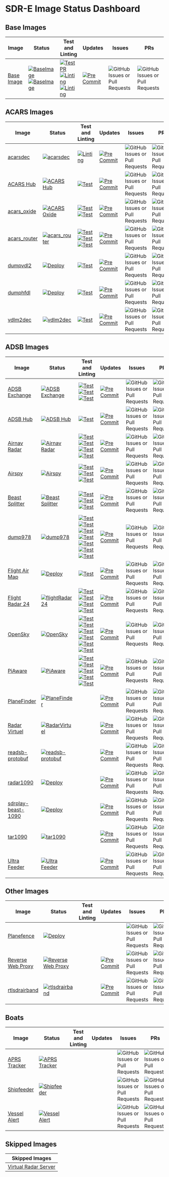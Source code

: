 # SDR-E Image Status Dashboard

## Base Images

| Image | Status | Test and Linting | Updates | Issues | PRs |
|-----------|-----------|-----------|-----------|-----------|-----------|
| [Base Image](https://github.com/sdr-enthusiasts/docker-baseimage) | [![BaseImage](https://github.com/sdr-enthusiasts/docker-baseimage/actions/workflows/deploy_ghcr.yml/badge.svg)](https://github.com/sdr-enthusiasts/docker-baseimage/actions/workflows/deploy_ghcr.yml)<br>[![BaseImage](https://github.com/sdr-enthusiasts/docker-baseimage/actions/workflows/deploy_wreadsb.yml/badge.svg)](https://github.com/sdr-enthusiasts/docker-baseimage/actions/workflows/deploy_wreadsb.yml) | [![Test PR](https://github.com/sdr-enthusiasts/docker-baseimage/actions/workflows/on_pr.yml/badge.svg)](https://github.com/sdr-enthusiasts/docker-baseimage/actions/workflows/on_pr.yml)<br>[![Linting](https://github.com/sdr-enthusiasts/docker-baseimage/actions/workflows/markdownlint.yml/badge.svg)](https://github.com/sdr-enthusiasts/docker-baseimage/actions/workflows/markdownlint.yml)<br>[![Linting](https://github.com/sdr-enthusiasts/docker-baseimage/actions/workflows/yamllint.yml/badge.svg)](https://github.com/sdr-enthusiasts/docker-baseimage/actions/workflows/yamllint.yml)  | [![Pre Commit](https://github.com/sdr-enthusiasts/docker-baseimage/actions/workflows/pre-commit-updates.yaml/badge.svg)](https://github.com/sdr-enthusiasts/docker-baseimage/actions/workflows/pre-commit-updates.yaml) | ![GitHub Issues or Pull Requests](https://img.shields.io/github/issues/sdr-enthusiasts/docker-baseimage) | ![GitHub Issues or Pull Requests](https://img.shields.io/github/issues-pr/sdr-enthusiasts/docker-baseimage) |

## ACARS Images

| Image | Status | Test and Linting | Updates | Issues | PRs |
|-----------|-----------|-----------|-----------|-----------|-----------|
| [acarsdec](https://github.com/sdr-enthusiasts/docker-acarsdec) | [![acarsdec](https://github.com/sdr-enthusiasts/docker-acarsdec/actions/workflows/deploy.yml/badge.svg)](https://github.com/sdr-enthusiasts/docker-acarsdec/actions/workflows/deploy.yml) | [![Linting](https://github.com/sdr-enthusiasts/docker-acarsdec/actions/workflows/linting.yml/badge.svg)](https://github.com/sdr-enthusiasts/docker-acarsdec/actions/workflows/linting.yml) | [![Pre Commit](https://github.com/sdr-enthusiasts/docker-acarsdec/actions/workflows/pre-commit-updates.yaml/badge.svg)](https://github.com/sdr-enthusiasts/docker-acarsdec/actions/workflows/pre-commit-updates.yaml) | ![GitHub Issues or Pull Requests](https://img.shields.io/github/issues/sdr-enthusiasts/docker-acarsdec) | ![GitHub Issues or Pull Requests](https://img.shields.io/github/issues-pr/sdr-enthusiasts/docker-acarsdec) |
| [ACARS Hub](https://github.com/sdr-enthusiasts/docker-acarshub) | [![ACARS Hub](https://github.com/sdr-enthusiasts/docker-acarshub/actions/workflows/deploy.yml/badge.svg)](https://github.com/sdr-enthusiasts/docker-acarshub/actions/workflows/deploy.yml) | [![Test](https://github.com/sdr-enthusiasts/docker-acarshub/actions/workflows/test-pr.yml/badge.svg)](https://github.com/sdr-enthusiasts/docker-acarshub/actions/workflows/test-pr.yml) | [![Pre Commit](https://github.com/sdr-enthusiasts/docker-acarshub/actions/workflows/pre-commit-updates.yaml/badge.svg)](https://github.com/sdr-enthusiasts/docker-acarshub/actions/workflows/pre-commit-updates.yaml) | ![GitHub Issues or Pull Requests](https://img.shields.io/github/issues/sdr-enthusiasts/docker-acarshub) | ![GitHub Issues or Pull Requests](https://img.shields.io/github/issues-pr/sdr-enthusiasts/docker-acarshub) |
| [acars_oxide](https://github.com/sdr-enthusiasts/acars-oxide) | [![ACARS Oxide](https://github.com/sdr-enthusiasts/acars-oxide/actions/workflows/deploy.yml/badge.svg)](https://github.com/sdr-enthusiasts/acars-oxide/actions/workflows/deploy.yml) | [![Test](https://github.com/sdr-enthusiasts/acars-oxide/actions/workflows/markdownlint.yml/badge.svg)](https://github.com/sdr-enthusiasts/acars-oxide/actions/workflows/markdownlint.yml)<br>[![Test](https://github.com/sdr-enthusiasts/acars-oxide/actions/workflows/yamllint.yml/badge.svg)](https://github.com/sdr-enthusiasts/acars-oxide/actions/workflows/yamllint.yml) | [![Pre Commit](https://github.com/sdr-enthusiasts/acars-oxide/actions/workflows/pre-commit-updates.yaml/badge.svg)](https://github.com/sdr-enthusiasts/acars-oxide/actions/workflows/pre-commit-updates.yaml) | ![GitHub Issues or Pull Requests](https://img.shields.io/github/issues/sdr-enthusiasts/acars-oxide) | ![GitHub Issues or Pull Requests](https://img.shields.io/github/issues-pr/sdr-enthusiasts/acars-oxide) |
| [acars_router](https://github.com/sdr-enthusiasts/acars_router) | [![acars_router](https://github.com/sdr-enthusiasts/acars_router/actions/workflows/deploy.yml/badge.svg)](https://github.com/sdr-enthusiasts/acars_router/actions/workflows/deploy.yml) |[![Test](https://github.com/sdr-enthusiasts/acars_router/actions/workflows/on_pr.yaml/badge.svg)](https://github.com/sdr-enthusiasts/acars_router/actions/workflows/on_pr.yaml)<br>[![Test](https://github.com/sdr-enthusiasts/acars_router/actions/workflows/yamllint.yml/badge.svg)](https://github.com/sdr-enthusiasts/acars_router/actions/workflows/yamllint.yml)<br>[![Test](https://github.com/sdr-enthusiasts/acars_router/actions/workflows/markdownlint.yml/badge.svg)](https://github.com/sdr-enthusiasts/acars_router/actions/workflows/markdownlint.yml) | [![Pre Commit](https://github.com/sdr-enthusiasts/acars_router/actions/workflows/pre-commit-updates.yaml/badge.svg)](https://github.com/sdr-enthusiasts/acars_router/actions/workflows/pre-commit-updates.yaml) | ![GitHub Issues or Pull Requests](https://img.shields.io/github/issues/sdr-enthusiasts/acars_router) | ![GitHub Issues or Pull Requests](https://img.shields.io/github/issues-pr/sdr-enthusiasts/acars_router) |
| [dumpvdl2](https://github.com/sdr-enthusiasts/docker-dumpvdl2) | [![Deploy](https://github.com/sdr-enthusiasts/docker-dumpvdl2/actions/workflows/deploy.yml/badge.svg)](https://github.com/sdr-enthusiasts/docker-dumpvdl2/actions/workflows/deploy.yml) |[![Test](https://github.com/sdr-enthusiasts/docker-dumpvdl2/actions/workflows/linting.yml/badge.svg)](https://github.com/sdr-enthusiasts/docker-dumpvdl2/actions/workflows/linting.yml) | [![Pre Commit](https://github.com/sdr-enthusiasts/docker-dumpvdl2/actions/workflows/pre-commit-updates.yaml/badge.svg)](https://github.com/sdr-enthusiasts/docker-dumpvdl2/actions/workflows/pre-commit-updates.yaml) | ![GitHub Issues or Pull Requests](https://img.shields.io/github/issues/sdr-enthusiasts/docker-dumpvdl2) | ![GitHub Issues or Pull Requests](https://img.shields.io/github/issues-pr/sdr-enthusiasts/docker-dumpvdl2) |
| [dumphfdl](https://github.com/sdr-enthusiasts/docker-dumphfdl) | [![Deploy](https://github.com/sdr-enthusiasts/docker-dumphfdl/actions/workflows/deploy.yml/badge.svg)](https://github.com/sdr-enthusiasts/docker-dumphfdl/actions/workflows/deploy.yml) |[![Test](https://github.com/sdr-enthusiasts/docker-dumphfdl/actions/workflows/linting.yml/badge.svg)](https://github.com/sdr-enthusiasts/docker-dumphfdl/actions/workflows/linting.yml) | [![Pre Commit](https://github.com/sdr-enthusiasts/docker-dumphfdl/actions/workflows/pre-commit-updates.yaml/badge.svg)](https://github.com/sdr-enthusiasts/docker-dumphfdl/actions/workflows/pre-commit-updates.yaml) | ![GitHub Issues or Pull Requests](https://img.shields.io/github/issues/sdr-enthusiasts/docker-dumphfdl) | ![GitHub Issues or Pull Requests](https://img.shields.io/github/issues-pr/sdr-enthusiasts/docker-dumphfdl) |
| [vdlm2dec](https://github.com/sdr-enthusiasts/docker-vdlm2dec) | [![vdlm2dec](https://github.com/sdr-enthusiasts/docker-vdlm2dec/actions/workflows/deploy.yml/badge.svg)](https://github.com/sdr-enthusiasts/docker-vdlm2dec/actions/workflows/deploy.yml) | [![Test](https://github.com/sdr-enthusiasts/docker-vdlm2dec/actions/workflows/linting.yml/badge.svg)](https://github.com/sdr-enthusiasts/docker-vdlm2dec/actions/workflows/linting.yml) | [![Pre Commit](https://github.com/sdr-enthusiasts/docker-vdlm2dec/actions/workflows/pre-commit-updates.yaml/badge.svg)](https://github.com/sdr-enthusiasts/docker-vdlm2dec/actions/workflows/pre-commit-updates.yaml) | ![GitHub Issues or Pull Requests](https://img.shields.io/github/issues/sdr-enthusiasts/docker-vdlm2dec) | ![GitHub Issues or Pull Requests](https://img.shields.io/github/issues-pr/sdr-enthusiasts/docker-vdlm2dec) |

## ADSB Images

| Image | Status | Test and Linting | Updates | Issues | PRs |
|-----------|-----------|-----------|-----------|-----------|-----------|
| [ADSB Exchange](https://github.com/sdr-enthusiasts/docker-adsbexchange) | [![ADSB Exchange](https://github.com/sdr-enthusiasts/docker-adsbexchange/actions/workflows/deploy.yml/badge.svg)](https://github.com/sdr-enthusiasts/docker-adsbexchange/actions/workflows/deploy.yml) | [![Test](https://github.com/sdr-enthusiasts/docker-adsbexchange/actions/workflows/on_pr.yml/badge.svg)](https://github.com/sdr-enthusiasts/docker-adsbexchange/actions/workflows/on_pr.yml)<br>[![Test](https://github.com/sdr-enthusiasts/docker-adsbexchange/actions/workflows/yamllint.yml/badge.svg)](https://github.com/sdr-enthusiasts/docker-adsbexchange/actions/workflows/yamllint.yml)<br>[![Test](https://github.com/sdr-enthusiasts/docker-adsbexchange/actions/workflows/markdownlint.yml/badge.svg)](https://github.com/sdr-enthusiasts/docker-adsbexchange/actions/workflows/markdownlint.yml) | [![Pre Commit](https://github.com/sdr-enthusiasts/docker-adsbexchange/actions/workflows/pre-commit-updates.yaml/badge.svg)](https://github.com/sdr-enthusiasts/docker-adsbexchange/actions/workflows/pre-commit-updates.yaml) | ![GitHub Issues or Pull Requests](https://img.shields.io/github/issues/sdr-enthusiasts/docker-adsbexchange) | ![GitHub Issues or Pull Requests](https://img.shields.io/github/issues-pr/sdr-enthusiasts/docker-adsbexchange) |
| [ADSB Hub](https://github.com/sdr-enthusiasts/docker-adsbhub) | [![ADSB Hub](https://github.com/sdr-enthusiasts/docker-adsbhub/actions/workflows/deploy.yml/badge.svg)](https://github.com/sdr-enthusiasts/docker-adsbhub/actions/workflows/deploy.yml) | [![Test](https://github.com/sdr-enthusiasts/docker-adsbhub/actions/workflows/linting.yml/badge.svg)](https://github.com/sdr-enthusiasts/docker-adsbhub/actions/workflows/linting.yml) | [![Pre Commit](https://github.com/sdr-enthusiasts/docker-adsbhub/actions/workflows/pre-commit-updates.yaml/badge.svg)](https://github.com/sdr-enthusiasts/docker-adsbhub/actions/workflows/pre-commit-updates.yaml) | ![GitHub Issues or Pull Requests](https://img.shields.io/github/issues/sdr-enthusiasts/docker-adsbhub) | ![GitHub Issues or Pull Requests](https://img.shields.io/github/issues-pr/sdr-enthusiasts/docker-adsbhub) |
| [Airnav Radar](https://github.com/sdr-enthusiasts/docker-airnavradar) | [![Airnav Radar](https://github.com/sdr-enthusiasts/docker-airnavradar/actions/workflows/deploy.yml/badge.svg)](https://github.com/sdr-enthusiasts/docker-airnavradar/actions/workflows/deploy.yml) |[![Test](https://github.com/sdr-enthusiasts/docker-airnavradar/actions/workflows/check_rbfeeder_version.yml/badge.svg)](https://github.com/sdr-enthusiasts/docker-airnavradar/actions/workflows/check_rbfeeder_version.yml)<br>[![Test](https://github.com/sdr-enthusiasts/docker-airnavradar/actions/workflows/on_pr.yml/badge.svg)](https://github.com/sdr-enthusiasts/docker-airnavradar/actions/workflows/on_pr.yml)<br>[![Test](https://github.com/sdr-enthusiasts/docker-airnavradar/actions/workflows/yamllint.yml/badge.svg)](https://github.com/sdr-enthusiasts/docker-airnavradar/actions/workflows/yamllint.yml)<br>[![Test](https://github.com/sdr-enthusiasts/docker-airnavradar/actions/workflows/markdownlint.yml/badge.svg)](https://github.com/sdr-enthusiasts/docker-airnavradar/actions/workflows/markdownlint.yml) | [![Pre Commit](https://github.com/sdr-enthusiasts/docker-airnavradar/actions/workflows/pre-commit-updates.yaml/badge.svg)](https://github.com/sdr-enthusiasts/docker-airnavradar/actions/workflows/pre-commit-updates.yaml) | ![GitHub Issues or Pull Requests](https://img.shields.io/github/issues/sdr-enthusiasts/docker-airnavradar) | ![GitHub Issues or Pull Requests](https://img.shields.io/github/issues-pr/sdr-enthusiasts/docker-airnavradar) |
| [Airspy](https://github.com/sdr-enthusiasts/airspy_adsb) | [![Airspy](https://github.com/sdr-enthusiasts/airspy_adsb/actions/workflows/deploy.yml/badge.svg)](https://github.com/sdr-enthusiasts/airspy_adsb/actions/workflows/deploy.yml) | [![Test](https://github.com/sdr-enthusiasts/airspy_adsb/actions/workflows/on_pr.yml/badge.svg)](https://github.com/sdr-enthusiasts/airspy_adsb/actions/workflows/on_pr.yml)<br>[![Test](https://github.com/sdr-enthusiasts/airspy_adsb/actions/workflows/yamllint.yml/badge.svg)](https://github.com/sdr-enthusiasts/airspy_adsb/actions/workflows/yamllint.yml)<br>[![Test](https://github.com/sdr-enthusiasts/airspy_adsb/actions/workflows/markdownlint.yml/badge.svg)](https://github.com/sdr-enthusiasts/airspy_adsb/actions/workflows/markdownlint.yml) | [![Pre Commit](https://github.com/sdr-enthusiasts/airspy_adsb/actions/workflows/pre-commit-updates.yaml/badge.svg)](https://github.com/sdr-enthusiasts/airspy_adsb/actions/workflows/pre-commit-updates.yaml) | ![GitHub Issues or Pull Requests](https://img.shields.io/github/issues/sdr-enthusiasts/airspy_adsb) | ![GitHub Issues or Pull Requests](https://img.shields.io/github/issues-pr/sdr-enthusiasts/airspy_adsb) |
| [Beast Splitter](https://github.com/sdr-enthusiasts/docker-beast-splitter) | [![Beast Splitter](https://github.com/sdr-enthusiasts/docker-beast-splitter/actions/workflows/deploy.yml/badge.svg)](https://github.com/sdr-enthusiasts/docker-beast-splitter/actions/workflows/deploy.yml) | [![Test](https://github.com/sdr-enthusiasts/docker-beast-splitter/actions/workflows/on_pr.yml/badge.svg)](https://github.com/sdr-enthusiasts/docker-beast-splitter/actions/workflows/on_pr.yml)<br>[![Test](https://github.com/sdr-enthusiasts/docker-beast-splitter/actions/workflows/yamllint.yml/badge.svg)](https://github.com/sdr-enthusiasts/docker-beast-splitter/actions/workflows/yamllint.yml)<br>[![Test](https://github.com/sdr-enthusiasts/docker-beast-splitter/actions/workflows/markdownlint.yml/badge.svg)](https://github.com/sdr-enthusiasts/docker-beast-splitter/actions/workflows/markdownlint.yml) | [![Pre Commit](https://github.com/sdr-enthusiasts/docker-beast-splitter/actions/workflows/pre-commit-updates.yaml/badge.svg)](https://github.com/sdr-enthusiasts/docker-beast-splitter/actions/workflows/pre-commit-updates.yaml) | ![GitHub Issues or Pull Requests](https://img.shields.io/github/issues/sdr-enthusiasts/docker-beast-splitter) | ![GitHub Issues or Pull Requests](https://img.shields.io/github/issues-pr/sdr-enthusiasts/docker-beast-splitter) |
| [dump978](https://github.com/sdr-enthusiasts/docker-dump978) | [![dump978](https://github.com/sdr-enthusiasts/docker-dump978/actions/workflows/deploy.yml/badge.svg)](https://github.com/sdr-enthusiasts/docker-dump978/actions/workflows/deploy.yml) | [![Test](https://github.com/sdr-enthusiasts/docker-dump978/actions/workflows/check_versions.yml/badge.svg)](https://github.com/sdr-enthusiasts/docker-dump978/actions/workflows/check_versions.yml)<br>[![Test](https://github.com/sdr-enthusiasts/docker-dump978/actions/workflows/on_pr.yml/badge.svg)](https://github.com/sdr-enthusiasts/docker-dump978/actions/workflows/on_pr.yml)<br>[![Test](https://github.com/sdr-enthusiasts/docker-dump978/actions/workflows/yamllint.yml/badge.svg)](https://github.com/sdr-enthusiasts/docker-dump978/actions/workflows/yamllint.yml)<br>[![Test](https://github.com/sdr-enthusiasts/docker-dump978/actions/workflows/markdownlint.yml/badge.svg)](https://github.com/sdr-enthusiasts/docker-dump978/actions/workflows/markdownlint.yml)<br>[![Test](https://github.com/sdr-enthusiasts/docker-dump978/actions/workflows/flake8.yml/badge.svg)](https://github.com/sdr-enthusiasts/docker-dump978/actions/workflows/flake8.yml)<br>[![Test](https://github.com/sdr-enthusiasts/docker-dump978/actions/workflows/hadolint.yml/badge.svg)](https://github.com/sdr-enthusiasts/docker-dump978/actions/workflows/hadolint.yml)<br>[![Test](https://github.com/sdr-enthusiasts/docker-dump978/actions/workflows/shellcheck.yml/badge.svg)](https://github.com/sdr-enthusiasts/docker-dump978/actions/workflows/shellcheck.yml) | [![Pre Commit](https://github.com/sdr-enthusiasts/docker-dump978/actions/workflows/pre-commit-updates.yaml/badge.svg)](https://github.com/sdr-enthusiasts/docker-dump978/actions/workflows/pre-commit-updates.yaml) | ![GitHub Issues or Pull Requests](https://img.shields.io/github/issues/sdr-enthusiasts/docker-dump978) | ![GitHub Issues or Pull Requests](https://img.shields.io/github/issues-pr/sdr-enthusiasts/docker-dump978) |
| [Flight Air Map](https://github.com/sdr-enthusiasts/docker-flightairmap) | [![Deploy](https://github.com/sdr-enthusiasts/docker-flightairmap/actions/workflows/deploy.yml/badge.svg)](https://github.com/sdr-enthusiasts/docker-flightairmap/actions/workflows/deploy.yml) | [![Test](https://github.com/sdr-enthusiasts/docker-flightairmap/actions/workflows/linting.yml/badge.svg)](https://github.com/sdr-enthusiasts/docker-flightairmap/actions/workflows/linting.yml) | [![Pre Commit](https://github.com/sdr-enthusiasts/docker-flightairmap/actions/workflows/pre-commit-updates.yaml/badge.svg)](https://github.com/sdr-enthusiasts/docker-flightairmap/actions/workflows/pre-commit-updates.yaml) | ![GitHub Issues or Pull Requests](https://img.shields.io/github/issues/sdr-enthusiasts/docker-flightairmap) | ![GitHub Issues or Pull Requests](https://img.shields.io/github/issues-pr/sdr-enthusiasts/docker-flightairmap) |
| [Flight Radar 24](https://github.com/sdr-enthusiasts/docker-flightradar24) | [![flightRadar24](https://github.com/sdr-enthusiasts/docker-flightradar24/actions/workflows/deploy.yml/badge.svg)](https://github.com/sdr-enthusiasts/docker-flightradar24/actions/workflows/deploy.yml) |[![Test](https://github.com/sdr-enthusiasts/docker-flightradar24/actions/workflows/check_fr24feed_version.yml/badge.svg)](https://github.com/sdr-enthusiasts/docker-flightradar24/actions/workflows/check_fr24feed_version.yml)<br>[![Test](https://github.com/sdr-enthusiasts/docker-flightradar24/actions/workflows/on_pr.yml/badge.svg)](https://github.com/sdr-enthusiasts/docker-flightradar24/actions/workflows/on_pr.yml)<br>[![Test](https://github.com/sdr-enthusiasts/docker-flightradar24/actions/workflows/yamllint.yml/badge.svg)](https://github.com/sdr-enthusiasts/docker-flightradar24/actions/workflows/yamllint.yml)<br>[![Test](https://github.com/sdr-enthusiasts/docker-flightradar24/actions/workflows/markdownlint.yml/badge.svg)](https://github.com/sdr-enthusiasts/docker-flightradar24/actions/workflows/markdownlint.yml) | [![Pre Commit](https://github.com/sdr-enthusiasts/docker-flightradar24/actions/workflows/pre-commit-updates.yaml/badge.svg)](https://github.com/sdr-enthusiasts/docker-flightradar24/actions/workflows/pre-commit-updates.yaml) | ![GitHub Issues or Pull Requests](https://img.shields.io/github/issues/sdr-enthusiasts/docker-flightradar24) | ![GitHub Issues or Pull Requests](https://img.shields.io/github/issues-pr/sdr-enthusiasts/docker-flightradar24) |
| [OpenSky](https://github.com/sdr-enthusiasts/docker-opensky-network)| [![OpenSky](https://github.com/sdr-enthusiasts/docker-opensky-network/actions/workflows/deploy.yml/badge.svg)](https://github.com/sdr-enthusiasts/docker-opensky-network/actions/workflows/deploy.yml) | [![Test](https://github.com/sdr-enthusiasts/docker-opensky-network/actions/workflows/check_versions.yml/badge.svg)](https://github.com/sdr-enthusiasts/docker-opensky-network/actions/workflows/check_versions.yml)<br>[![Test](https://github.com/sdr-enthusiasts/docker-opensky-network/actions/workflows/on_pr.yml/badge.svg)](https://github.com/sdr-enthusiasts/docker-opensky-network/actions/workflows/on_pr.yml)<br>[![Test](https://github.com/sdr-enthusiasts/docker-opensky-network/actions/workflows/yamllint.yml/badge.svg)](https://github.com/sdr-enthusiasts/docker-opensky-network/actions/workflows/yamllint.yml)<br>[![Test](https://github.com/sdr-enthusiasts/docker-opensky-network/actions/workflows/markdownlint.yml/badge.svg)](https://github.com/sdr-enthusiasts/docker-opensky-network/actions/workflows/markdownlint.yml)<br>[![Test](https://github.com/sdr-enthusiasts/docker-opensky-network/actions/workflows/hadolint.yml/badge.svg)](https://github.com/sdr-enthusiasts/docker-opensky-network/actions/workflows/hadolintlint.yml)<br>[![Test](https://github.com/sdr-enthusiasts/docker-opensky-network/actions/workflows/shellcheck.yml/badge.svg)](https://github.com/sdr-enthusiasts/docker-opensky-network/actions/workflows/shellcheck.yml) | [![Pre Commit](https://github.com/sdr-enthusiasts/docker-opensky-network/actions/workflows/pre-commit-updates.yaml/badge.svg)](https://github.com/sdr-enthusiasts/docker-opensky-network/actions/workflows/pre-commit-updates.yaml) | ![GitHub Issues or Pull Requests](https://img.shields.io/github/issues/sdr-enthusiasts/docker-opensky-network) | ![GitHub Issues or Pull Requests](https://img.shields.io/github/issues-pr/sdr-enthusiasts/docker-opensky-network) |
| [PiAware](https://github.com/sdr-enthusiasts/docker-piaware) | [![PiAware](https://github.com/sdr-enthusiasts/docker-piaware/actions/workflows/deploy.yml/badge.svg)](https://github.com/sdr-enthusiasts/docker-piaware/actions/workflows/deploy.yml) | [![Test](https://github.com/sdr-enthusiasts/docker-piaware/actions/workflows/check_versions.yml/badge.svg)](https://github.com/sdr-enthusiasts/docker-piaware/actions/workflows/check_versions.yml)<br>[![Test](https://github.com/sdr-enthusiasts/docker-piaware/actions/workflows/on_pr.yml/badge.svg)](https://github.com/sdr-enthusiasts/docker-piaware/actions/workflows/on_pr.yml)<br>[![Test](https://github.com/sdr-enthusiasts/docker-piaware/actions/workflows/yamllint.yml/badge.svg)](https://github.com/sdr-enthusiasts/docker-piaware/actions/workflows/yamllint.yml)<br>[![Test](https://github.com/sdr-enthusiasts/docker-piaware/actions/workflows/hadolint.yml/badge.svg)](https://github.com/sdr-enthusiasts/docker-piaware/actions/workflows/hadolintlint.yml)<br>[![Test](https://github.com/sdr-enthusiasts/docker-piaware/actions/workflows/shellcheck.yml/badge.svg)](https://github.com/sdr-enthusiasts/docker-piaware/actions/workflows/shellcheck.yml) | [![Pre Commit](https://github.com/sdr-enthusiasts/docker-piaware/actions/workflows/pre-commit-updates.yaml/badge.svg)](https://github.com/sdr-enthusiasts/docker-piaware/actions/workflows/pre-commit-updates.yaml) | ![GitHub Issues or Pull Requests](https://img.shields.io/github/issues/sdr-enthusiasts/docker-piaware) | ![GitHub Issues or Pull Requests](https://img.shields.io/github/issues-pr/sdr-enthusiasts/docker-piaware) |
| [PlaneFinder](https://github.com/sdr-enthusiasts/docker-planefinder) | [![PlaneFinder](https://github.com/sdr-enthusiasts/docker-planefinder/actions/workflows/deploy.yml/badge.svg)](https://github.com/sdr-enthusiasts/docker-planefinder/actions/workflows/deploy.yml) | | [![Pre Commit](https://github.com/sdr-enthusiasts/docker-planefinder/actions/workflows/pre-commit-updates.yaml/badge.svg)](https://github.com/sdr-enthusiasts/docker-planefinder/actions/workflows/pre-commit-updates.yaml) | ![GitHub Issues or Pull Requests](https://img.shields.io/github/issues/sdr-enthusiasts/docker-planefinder) | ![GitHub Issues or Pull Requests](https://img.shields.io/github/issues-pr/sdr-enthusiasts/docker-planefinder) |
| [Radar Virtuel](https://github.com/sdr-enthusiasts/docker-radarvirtuel) | [![RadarVirtuel](https://github.com/sdr-enthusiasts/docker-radarvirtuel/actions/workflows/deploy.yml/badge.svg)](https://github.com/sdr-enthusiasts/docker-radarvirtuel/actions/workflows/deploy.yml) | | [![Pre Commit](https://github.com/sdr-enthusiasts/docker-radarvirtuel/actions/workflows/pre-commit-updates.yaml/badge.svg)](https://github.com/sdr-enthusiasts/docker-radarvirtuel/actions/workflows/pre-commit-updates.yaml) | ![GitHub Issues or Pull Requests](https://img.shields.io/github/issues/sdr-enthusiasts/docker-radarvirtuel) | ![GitHub Issues or Pull Requests](https://img.shields.io/github/issues-pr/sdr-enthusiasts/docker-radarvirtuel) |
| [readsb-protobuf](https://github.com/sdr-enthusiasts/docker-readsb-protobuf) | [![readsb-protobuf](https://github.com/sdr-enthusiasts/docker-readsb-protobuf/actions/workflows/deploy.yml/badge.svg)](https://github.com/sdr-enthusiasts/docker-readsb-protobuf/actions/workflows/deploy.yml) | | [![Pre Commit](https://github.com/sdr-enthusiasts/docker-readsb-protobuf/actions/workflows/pre-commit-updates.yaml/badge.svg)](https://github.com/sdr-enthusiasts/docker-readsb-protobuf/actions/workflows/pre-commit-updates.yaml) | ![GitHub Issues or Pull Requests](https://img.shields.io/github/issues/sdr-enthusiasts/docker-readsb-protobuf) | ![GitHub Issues or Pull Requests](https://img.shields.io/github/issues-pr/sdr-enthusiasts/docker-readsb-protobuf) |
| [radar1090](https://github.com/sdr-enthusiasts/docker-radar1090) | [![Deploy](https://github.com/sdr-enthusiasts/docker-radar1090/actions/workflows/deploy.yml/badge.svg)](https://github.com/sdr-enthusiasts/docker-radar1090/actions/workflows/deploy.yml) | | [![Pre Commit](https://github.com/sdr-enthusiasts/docker-radar1090/actions/workflows/pre-commit-updates.yaml/badge.svg)](https://github.com/sdr-enthusiasts/docker-radar1090/actions/workflows/pre-commit-updates.yaml) | ![GitHub Issues or Pull Requests](https://img.shields.io/github/issues/sdr-enthusiasts/docker-radar1090) | ![GitHub Issues or Pull Requests](https://img.shields.io/github/issues-pr/sdr-enthusiasts/docker-radar1090) |
| [sdrplay-beast-1090](https://github.com/sdr-enthusiasts/docker-sdrplay-beast1090) | [![Deploy](https://github.com/sdr-enthusiasts/docker-sdrplay-beast1090/actions/workflows/deploy.yml/badge.svg)](https://github.com/sdr-enthusiasts/docker-sdrplay-beast1090/actions/workflows/deploy.yml) | | [![Pre Commit](https://github.com/sdr-enthusiasts/docker-sdrplay-beast1090/actions/workflows/pre-commit-updates.yaml/badge.svg)](https://github.com/sdr-enthusiasts/docker-sdrplay-beast1090/actions/workflows/pre-commit-updates.yaml) | ![GitHub Issues or Pull Requests](https://img.shields.io/github/issues/sdr-enthusiasts/docker-sdrplay-beast1090) | ![GitHub Issues or Pull Requests](https://img.shields.io/github/issues-pr/sdr-enthusiasts/docker-sdrplay-beast1090) |
| [tar1090](https://github.com/sdr-enthusiasts/docker-tar1090) | [![tar1090](https://github.com/sdr-enthusiasts/docker-tar1090/actions/workflows/deploy.yml/badge.svg)](https://github.com/sdr-enthusiasts/docker-tar1090/actions/workflows/deploy.yml) | | [![Pre Commit](https://github.com/sdr-enthusiasts/docker-tar1090/actions/workflows/pre-commit-updates.yaml/badge.svg)](https://github.com/sdr-enthusiasts/docker-tar1090/actions/workflows/pre-commit-updates.yaml) | ![GitHub Issues or Pull Requests](https://img.shields.io/github/issues/sdr-enthusiasts/docker-tar1090) | ![GitHub Issues or Pull Requests](https://img.shields.io/github/issues-pr/sdr-enthusiasts/docker-tar1090) |
| [Ultra Feeder](https://github.com/sdr-enthusiasts/docker-adsb-ultrafeeder) | [![Ultra Feeder](https://github.com/sdr-enthusiasts/docker-adsb-ultrafeeder/actions/workflows/deploy.yml/badge.svg)](https://github.com/sdr-enthusiasts/docker-adsb-ultrafeeder/actions/workflows/deploy.yml) | | [![Pre Commit](https://github.com/sdr-enthusiasts/docker-adsb-ultrafeeder/actions/workflows/pre-commit-updates.yaml/badge.svg)](https://github.com/sdr-enthusiasts/docker-adsb-ultrafeeder/actions/workflows/pre-commit-updates.yaml) | ![GitHub Issues or Pull Requests](https://img.shields.io/github/issues/sdr-enthusiasts/docker-adsb-ultrafeeder) | ![GitHub Issues or Pull Requests](https://img.shields.io/github/issues-pr/sdr-enthusiasts/docker-adsb-ultrafeeder) |

## Other Images

| Image | Status | Test and Linting | Updates | Issues | PRs |
|-----------|-----------|-----------|-----------|-----------|-----------|
| [Planefence](https://github.com/sdr-enthusiasts/docker-planefence) | [![Deploy](https://github.com/sdr-enthusiasts/docker-planefence/actions/workflows/deploy.yml/badge.svg)](https://github.com/sdr-enthusiasts/docker-planefence/actions/workflows/deploy.yml) | | |![GitHub Issues or Pull Requests](https://img.shields.io/github/issues/sdr-enthusiasts/docker-planefence) | ![GitHub Issues or Pull Requests](https://img.shields.io/github/issues-pr/sdr-enthusiasts/docker-planefence) |
| [Reverse Web Proxy](https://github.com/sdr-enthusiasts/docker-reversewebproxy) | [![Reverse Web Proxy](https://github.com/sdr-enthusiasts/docker-reversewebproxy/actions/workflows/deploy.yml/badge.svg)](https://github.com/sdr-enthusiasts/docker-reversewebproxy/actions/workflows/deploy.yml) | | [![Pre Commit](https://github.com/sdr-enthusiasts/docker-reversewebproxy/actions/workflows/pre-commit-updates.yaml/badge.svg)](https://github.com/sdr-enthusiasts/docker-reversewebproxy/actions/workflows/pre-commit-updates.yaml) |![GitHub Issues or Pull Requests](https://img.shields.io/github/issues/sdr-enthusiasts/docker-reversewebproxy) | ![GitHub Issues or Pull Requests](https://img.shields.io/github/issues-pr/sdr-enthusiasts/docker-reversewebproxy) |
| [rtlsdrairband](https://github.com/sdr-enthusiasts/docker-rtlsdrairband) | [![rtlsdrairband](https://github.com/sdr-enthusiasts/docker-rtlsdrairband/actions/workflows/deploy.yml/badge.svg)](https://github.com/sdr-enthusiasts/docker-rtlsdrairband/actions/workflows/deploy.yml) | |[![Pre Commit](https://github.com/sdr-enthusiasts/docker-rtlsdrairband/actions/workflows/pre-commit-updates.yaml/badge.svg)](https://github.com/sdr-enthusiasts/docker-rtlsdrairband/actions/workflows/pre-commit-updates.yaml) |![GitHub Issues or Pull Requests](https://img.shields.io/github/issues/sdr-enthusiasts/docker-rtlsdrairband) | ![GitHub Issues or Pull Requests](https://img.shields.io/github/issues-pr/sdr-enthusiasts/docker-rtlsdrairband) |

## Boats

| Image | Status | Test and Linting | Updates | Issues | PRs |
|-----------|-----------|-----------|-----------|-----------|-----------|
| [APRS Tracker](https://github.com/sdr-enthusiasts/docker-aprs-tracker) | [![APRS Tracker](https://github.com/sdr-enthusiasts/docker-aprs-tracker/actions/workflows/deploy.yml/badge.svg)](https://github.com/sdr-enthusiasts/docker-aprs-tracker/actions/workflows/deploy.yml) | | |![GitHub Issues or Pull Requests](https://img.shields.io/github/issues/sdr-enthusiasts/docker-aprs-tracker) | ![GitHub Issues or Pull Requests](https://img.shields.io/github/issues-pr/sdr-enthusiasts/docker-aprs-tracker) |
| [Shipfeeder](https://github.com/sdr-enthusiasts/docker-shipfeeder) | [![Shipfeeder](https://github.com/sdr-enthusiasts/docker-shipfeeder/actions/workflows/deploy.yml/badge.svg)](https://github.com/sdr-enthusiasts/docker-shipfeeder/actions/workflows/deploy.yml) | | |![GitHub Issues or Pull Requests](https://img.shields.io/github/issues/sdr-enthusiasts/docker-shipfeeder) | ![GitHub Issues or Pull Requests](https://img.shields.io/github/issues-pr/sdr-enthusiasts/docker-shipfeeder) |
| [Vessel Alert](https://github.com/sdr-enthusiasts/docker-vesselalert) | [![Vessel Alert](https://github.com/sdr-enthusiasts/docker-vesselalert/actions/workflows/deploy.yml/badge.svg)](https://github.com/sdr-enthusiasts/docker-vesselalert/actions/workflows/deploy.yml) | | |![GitHub Issues or Pull Requests](https://img.shields.io/github/issues/sdr-enthusiasts/docker-vesselalert) | ![GitHub Issues or Pull Requests](https://img.shields.io/github/issues-pr/sdr-enthusiasts/docker-vesselalert) |

## Skipped Images

| Skipped Images |
| -----------|
| [Virtual Radar Server](https://github.com/sdr-enthusiasts/docker-virtualradarserver) |
